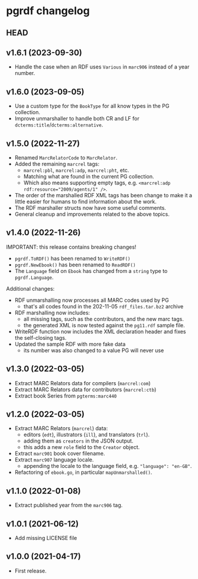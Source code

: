 # pgrdf changelog

## HEAD


## v1.6.1 (2023-09-30)

* Handle the case when an RDF uses `Various` in `marc906` instead of a year number.


## v1.6.0 (2023-09-05)

* Use a custom type for the `BookType` for all know types in the PG collection.
* Improve unmarshaller to handle both CR and LF for `dcterms:title`/`dcterms:alternative`.


## v1.5.0 (2022-11-27)

* Renamed `MarcRelatorCode` to `MarcRelator`.
* Added the remaining `marcrel` tags:
  * `marcrel:pbl`, `marcrel:adp`, `marcrel:pht`, etc.
  * Matching what are found in the current PG collection.
  * Which also means supporting empty tags, e.g. `<marcrel:adp rdf:resource="2009/agents/1" />`.
* The order of the marshalled RDF XML tags has been change to make it a little
  easier for humans to find information about the work.
* The RDF marshaller structs now have some useful comments.
* General cleanup and improvements related to the above topics.


## v1.4.0 (2022-11-26)

IMPORTANT: this release contains breaking changes! 

* `pgrdf.ToRDF()` has been renamed to `WriteRDF()`
* `pgrdf.NewEbook()` has been renamed to `ReadRDF()`
* The `Language` field on `Ebook` has changed from a `string` type to `pgrdf.Language`.

Additional changes:

* RDF unmarshalling now processes all MARC codes used by PG
  - that's all codes found in the 202-11-05 `rdf_files.tar.bz2` archive
* RDF marshalling now includes:
  - all missing tags, such as the contributors, and the new marc tags.
  - the generated XML is now tested against the `pg11.rdf` sample file.
* WriteRDF function now includes the XML declaration header and fixes the self-closing tags.
* Updated the sample RDF with more fake data
  - its number was also changed to a value PG will never use


## v1.3.0 (2022-03-05)

* Extract MARC Relators data for compilers (`marcrel:com`)
* Extract MARC Relators data for contributors (`marcrel:ctb`)
* Extract book Series from `pgterms:marc440`


## v1.2.0 (2022-03-05)

* Extract MARC Relators (`marcrel`) data:
  - editors (`edt`), illustrators (`ill`), and translators (`trl`).
  - adding them as `creators` in the JSON output.
  - this adds a new `role` field to the `Creator` object.
* Extract `marc901` book cover filename.
* Extract `marc907` language locale.
  - appending the locale to the language field, e.g. `"language": "en-GB"`.
* Refactoring of `ebook.go`, in particular `mapUnmarshalled()`.


## v1.1.0 (2022-01-08)

* Extract published year from the `marc906` tag.


## v1.0.1 (2021-06-12)

* Add missing LICENSE file


## v1.0.0 (2021-04-17)

* First release.
